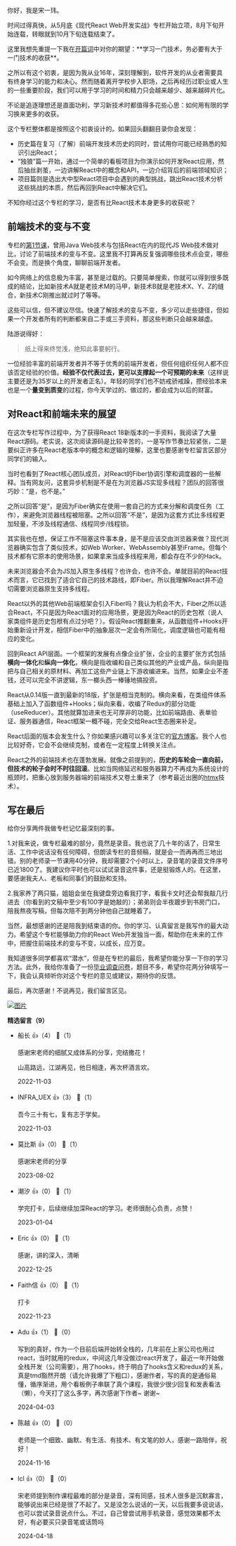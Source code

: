 你好，我是宋一玮。

时间过得真快，从5月底《现代React Web开发实战》专栏开始立项，8月下旬开始连载，转眼就到10月下旬连载结束了。

这里我想先重提一下我在[开篇词](https://time.geekbang.org/column/article/555109?)中对你的期望：**学习一门技术，务必要有大于一门技术的收获**。

之所以有这个初衷，是因为我从业16年，深刻理解到，软件开发的从业者需要具有终身学习的能力和决心。然而随着离开学校步入职场，之后再经历过职业或人生的一些重要阶段，我们可以用于学习的时间和精力只会越来越少、越来越碎片化。

不论是追逐理想还是直面功利，学习新技术时都值得多花些心思：如何用有限的学习换来更多的收获。

这个专栏整体都是按照这个初衷设计的。如果回头翻翻目录你会发现：

- 历史篇在复习（了解）前端开发技术历史的同时，尝试用你可能已经熟悉的知识引出React；
- “独狼”篇一开始，通过一个简单的看板项目为你演示如何开发React应用，然后抽丝剥茧，一边讲解React中的概念和API，一边介绍背后的前端领域知识；
- 项目篇则是选出大中型React项目中会遇到的典型挑战，跳出React技术分析这些挑战的本质，然后再回到React中解决它们。

不知你经过这个专栏的学习，是否有比React技术本身更多的收获呢？

## 前端技术的变与不变

专栏的[第1节课](https://time.geekbang.org/column/article/553789)，曾用Java Web技术与包括React在内的现代JS Web技术做对比，讨论了前端技术的变与不变。这里我不打算再反复强调哪些技术点会变，哪些不会变。而是换个角度，聊聊前端开发者。

如今网络上的信息极为丰富，甚至是过载的。只要简单搜索，你就可以得到很多既成的结论，比如新技术A就是老技术M的马甲，新技术B就是老技术X、Y、Z的缝合，新技术C刚推出就过时了等等。

这些可以信，但不建议尽信。快速了解技术的变与不变，多少可以走些捷径，但如果一个开发者所有的判断都来自二手或三手资料，那这些判断只会越来越虚。

陆游说得好：

> 纸上得来终觉浅，绝知此事要躬行。

一位经验丰富的前端开发者并不等于优秀的前端开发者，但任何组织任何人都不应该否定经验的价值。**经验不仅代表过去，更可以支撑起一个可预期的未来**（这样说主要还是为35岁以上的开发者正名）。年轻的同学们也不妨戒骄戒躁，攒经验本来也是一个**量变到质变**的过程，你今天学过的、做过的，都会成为以后的财富。

## 对React和前端未来的展望

在这次专栏写作过程中，为了获得React 18新版本的一手资料，我阅读了大量React源码。老实说，这次阅读源码是比较辛苦的，一是写作节奏比较紧张，二是要纠正许多在React老版本中的概念和逻辑的理解，这里也要感谢专栏留言区部分同学们的输入。

当时也看到了React核心团队成员，对React的Fiber协调引擎和调度器的一些解释。当有网友问，这套异步机制是不是在为浏览器JS实现多线程？团队的回答很巧妙：“是，也不是。”

之所以回答“是”，是因为Fiber确实在使用一套自己的方式来分解和调度任务（工作），来避免浏览器线程被阻塞。之所以回答“不是”，是因为这套方式比多线程更加轻量，不涉及线程通信、线程同步/线程锁。

其实我也在想，保证工作不阻塞这件事本身，是不是应该交由浏览器来做？现代浏览器确实包含了类似技术，如Web Worker、WebAssembly甚至iFrame。但每个技术都有它原本的使用场景，如果拿来当成多线程来用，都会存在不少的Hack。

未来浏览器会不会为JS加入原生多线程？也许会，也许不会。单就目前的React技术而言，它已找到了适合它自己的技术路线，即Fiber。所以我理解React并不迫切需要浏览器原生支持多线程。

React以外的其他Web前端框架会引入Fiber吗？我认为机会不大，Fiber之所以适合React，不只是因为React面对的应用场景，更是因为React的历史包袱（说人家类组件是历史包袱有点过分吧？）。假设React推翻重来，从函数组件+Hooks开始重新设计开发，相信Fiber中的抽象层次一定会有所简化，调度逻辑也可能有相应的变化。

回到React API层面。一个框架的发展有点像企业扩张，企业的主要扩张方式包括**横向一体化**和**纵向一体化**，横向是指收编和自己类似其他的产业或产品，纵向是指把与自己相关的原材料、再加工这些产业链上下游收编进来。当然，如果企业不差钱，还可以完全不讲逻辑，东一榔头西一棒锤地搞投资。

React从0.14版一直到最新的18版，扩张是相当克制的。横向来看，在类组件体系基础上加入了函数组件+Hooks；纵向来看，收编了Redux的部分功能（useReducer）。其他就算加进来也无可厚非的功能，比如前端路由、表单验证、服务器通信，React框架一概不碰，完全交给React生态圈来补足。

React后面的版本会发生什么？你如果感兴趣可以多关注它的[官方博客](https://zh-hans.reactjs.org/blog/2022/06/15/react-labs-what-we-have-been-working-on-june-2022.html)。我个人也比较好奇，它会不会继续克制，或者在一定程度上转换关注点。

React之外的前端技术也在蓬勃发展。就像之前提到的，**历史的车轮会一直向前，但技术的轮子会时不时往回滚**。比如当网络延迟和服务器算力不再成为系统设计的瓶颈时，把重心放到服务器端的前端技术又卷土重来了（参考最近出圈的[htmx](https://htmx.org/essays/)技术）。

## 写在最后

给你分享两件我做专栏记忆最深刻的事。

1.对我来说，做专栏最难的部分，竟然是录音。我也说了几十年的话了，日常生活、工作中说话没有任何障碍，但朗读专栏的音频稿，就是会一而再再而三地出错。别的老师录一节课用40分钟，我却需要2个小时以上，录音笔的录音文件序号已近1800了。我建议你平时也可以试试录音这件事，还是挺锻炼人的。在这里，要感谢我夫人、老板和同事们的鼓励和支持。

2.我家养了两只猫，姐姐会坐在我键盘旁边看我打字，看我卡文时还会帮我敲几行进去（你看到的文稿中至少有100字是她敲的）；弟弟则会半夜踱步到书房门口，陪我熬夜写稿，但每次陪不到两分钟他自己就睡着了。

当然，最想感谢的还是陪我到结束语的你。你的学习、认真留言是我写作的最大动力。希望这个专栏能够助力你的React Web开发独当一面，帮助你在未来的工作中，把握住前端技术的变与不变，以成长，应万变。

我知道很多同学都喜欢“潜水”，但是在专栏的最后，我希望你能分享一下你的学习方法。此外，我给你准备了一份[毕业调查问卷](https://jinshuju.net/f/p2xO3M)，题目不多，希望你花两分钟填写一下，我会认真倾听你对这个专栏的意见或建议，期待你的反馈。

最后，再次感谢！不说再见，我们留言区见。

[![图片](https://static001.geekbang.org/resource/image/0c/b6/0c47a0c3e83cc13f14b72ba81bccddb6.jpg?wh=1142x801)](https://jinshuju.net/f/p2xO3M)
<div><strong>精选留言（9）</strong></div><ul>
<li><span>船长</span> 👍（4） 💬（1）<p>感谢宋老师的细腻又成体系的分享，完结撒花！

山高路远，江湖再见，他日相逢，再次杯酒言欢。</p>2022-11-03</li><br/><li><span>INFRA_UEX</span> 👍（3） 💬（1）<p>吾今三十有七，复有志于学矣。</p>2022-11-03</li><br/><li><span>莫比斯</span> 👍（0） 💬（1）<p>感谢宋老师的分享</p>2023-08-02</li><br/><li><span>潮汐</span> 👍（0） 💬（1）<p>学完打卡，后续继续加深React的学习。老师很耐心负责，点赞！</p>2023-01-04</li><br/><li><span>Eric</span> 👍（0） 💬（1）<p>感谢，讲的深入，清晰</p>2022-12-25</li><br/><li><span>Faith信</span> 👍（0） 💬（1）<p>打卡</p>2022-11-23</li><br/><li><span>Adu</span> 👍（1） 💬（0）<p>写到的真好，作为一个目前后端开始转全栈的，几年前在上家公司也用过react，当时就用的redux，中间这几年没做过react开发了，最近一年开始做全栈开发（公司需要），用了hooks，终于明白了hooks含义和redux的关系，真是tmd豁然开朗（请允许我爆了下粗口），感谢作者，写的真的是通俗易懂，循序渐进，用个看板例子串联了真个课程，我很少很少回复和发表看法（懒），今天打了这么多字，再次感谢下作者~  谢谢~</p>2024-04-03</li><br/><li><span>陈越</span> 👍（0） 💬（0）<p>老师是一个细致、幽默、有生活、有技术、有文笔的妙人，感谢一路陪伴，祝好！</p>2024-11-16</li><br/><li><span>lcl</span> 👍（0） 💬（0）<p>宋老师提到制作课程最难的部分是录音，深有同感，技术人很多是沉默寡言，能够说出来已经是很了不起了。又是没怎么说话的一天，以后我要多说说话，也可以尝试录音说点什么。不过，自己曾尝试用手机录音，感觉效果都不太好，有必要买只录音笔或话筒吗</p>2024-04-18</li><br/>
</ul>